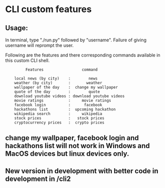 # CLI custom features

## Usage:

In terminal, type "./run.py" followed by "username". Failure of giving username will reprompt the user.

Following are the features and there corresponding commands available in this custom CLI shell.


             Features                 command          
       
        local news (by city)    :        news             
        weather (by city)       :       weather           
        wallpaper of the day    :  change my wallpaper    
        quote of the day        :        quote             
        download youtube videos : download youtube videos 
        movie ratings           :     movie ratings       
        facebook login          :      facebook           
        hackathons list         :  upcoming hackathon   
        wikipedia search        :     wikipedia	   
        stock prices            :   stock prices        
        cryptocurrency prices   :  crypto prices	   
	
     
## change my wallpaper, facebook login and hackathons list  will not work in Windows and MacOS devices but linux devices only. 



## New version in development with better code in development in /cli2
